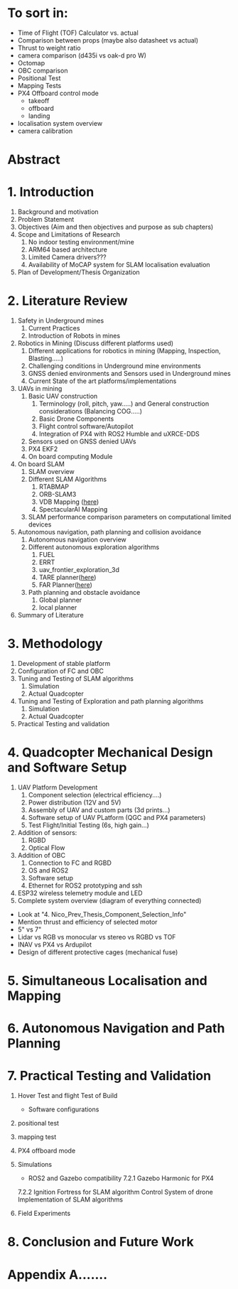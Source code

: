 
# To sort in:
- Time of Flight (TOF) Calculator vs. actual
- Comparison between props (maybe also datasheet vs actual)
- Thrust to weight ratio
- camera comparison (d435i vs oak-d pro W)
- Octomap
- OBC comparison
- Positional Test
- Mapping Tests
- PX4 Offboard control mode
	- takeoff
	- offboard
	- landing
- localisation system overview
- camera calibration
# Abstract
# 1. Introduction
1. Background and motivation
2. Problem Statement
3. Objectives (Aim and then objectives and purpose as sub chapters)
4. Scope and Limitations of Research
	1. No indoor testing environment/mine
	2. ARM64 based architecture
	3. Limited Camera drivers???
	4. Availability of MoCAP system for SLAM localisation evaluation
5. Plan of Development/Thesis Organization

# 2. Literature Review
1. Safety in Underground mines
	1. Current Practices
	2. Introduction of Robots in mines
2. Robotics in Mining (Discuss different platforms used)
	1. Different applications for robotics in mining (Mapping, Inspection, Blasting.....)
	2. Challenging conditions in Underground mine environments
	3. GNSS denied environments and Sensors used in Underground mines
	4. Current State of the art platforms/implementations
3. UAVs in mining
	1. Basic UAV construction
		1. Terminology (roll, pitch, yaw.....) and General construction considerations (Balancing COG.....)
		2. Basic Drone Components
		3. Flight control software/Autopilot
		4. Integration of PX4 with ROS2 Humble and uXRCE-DDS
	2. Sensors used on GNSS denied UAVs
	3. PX4 EKF2
	4. On board computing Module
4. On board SLAM
	1. SLAM overview
	2. Different SLAM Algorithms
		1. RTABMAP
		2. ORB-SLAM3
		3. VDB Mapping ([here](https://github.com/fzi-forschungszentrum-informatik/vdb_mapping_ros2/tree/main))
		4. SpectacularAI Mapping
	3. SLAM performance comparison parameters on computational limited devices
5. Autonomous navigation, path planning and collision avoidance
	1. Autonomous navigation overview
	2. Different autonomous exploration algorithms
		1. FUEL
		2. ERRT
		3. uav_frontier_exploration_3d
		4. TARE planner([here](https://github.com/caochao39/tare_planner/tree/humble-jazzy))
		5. FAR Planner([here](https://github.com/MichaelFYang/far_planner/tree/humble-jazzy))
	3. Path planning and obstacle avoidance
		1. Global planner
		2. local planner
6. Summary of Literature


# 3. Methodology
1. Development of stable platform
2. Configuration of FC and OBC
3. Tuning and Testing of SLAM algorithms
	1. Simulation
	2. Actual Quadcopter
4.  Tuning and Testing of Exploration and path planning algorithms
	1. Simulation
	2. Actual Quadcopter
5. Practical Testing and validation


# 4. Quadcopter Mechanical Design and Software Setup 
1. UAV Platform Development
	1. Component selection (electrical efficiency....)
	2. Power distribution (12V and 5V)
	3. Assembly of UAV and custom parts (3d prints...)
	4. Software setup of UAV PLatform (QGC and PX4 parameters)
	5. Test Flight/Initial Testing (6s, high gain...)
2. Addition of sensors:
	1. RGBD
	2. Optical Flow
3. Addition of OBC
	1. Connection to FC and RGBD
	2. OS and ROS2
	3. Software setup
	4. Ethernet for ROS2 prototyping and ssh 
4. ESP32 wireless telemetry module and LED
5. Complete system overview (diagram of everything connected)

- Look at "4. Nico_Prev_Thesis_Component_Selection_Info"
- Mention thrust and efficiency of selected motor
- 5" vs 7"
- Lidar vs RGB vs monocular vs stereo vs RGBD vs TOF
- INAV vs PX4 vs Ardupilot
- Design of different protective cages (mechanical fuse)

# 5. Simultaneous Localisation and Mapping 




# 6. Autonomous Navigation and  Path Planning 





# 7. Practical Testing and Validation 

1. Hover Test and flight Test of Build
	- Software configurations
2. positional test
3. mapping test
4. PX4 offboard mode


5. Simulations
	- ROS2 and Gazebo compatibility
	7.2.1 Gazebo Harmonic for PX4
	
	7.2.2 Ignition Fortress for SLAM algorithm
		Control System of drone
		Implementation of SLAM algorithms
		


6. Field Experiments





# 8. Conclusion and Future Work 







# Appendix A.......















